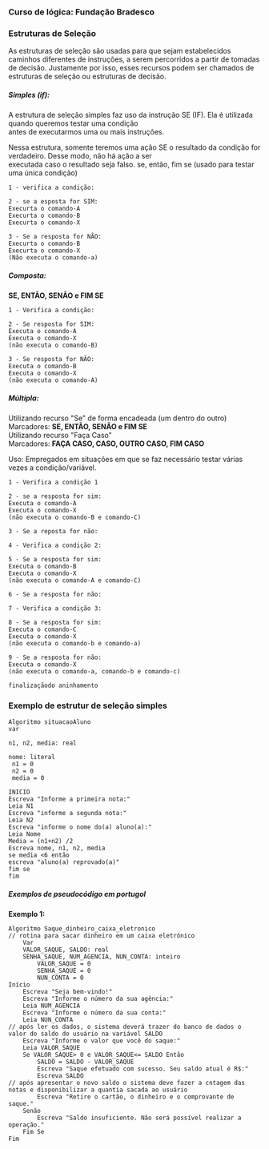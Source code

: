 <h3>Curso de lógica: Fundação Bradesco</h3>


<h3>Estruturas de Seleção</h3>

<p>
As estruturas de seleção são usadas para que sejam estabelecidos caminhos diferentes de instruções, a serem percorridos a partir de tomadas de decisão. Justamente por isso, esses recursos podem ser chamados de estruturas de seleção ou estruturas de decisão.
</p>

<h5>Simples (if):</h5> 
<p>
 A estrutura de seleção simples faz uso da instrução SE (IF). Ela é utilizada quando queremos testar uma condição<br> antes de executarmos uma ou mais instruções.

Nessa estrutura, somente teremos uma ação SE o resultado da condição for verdadeiro. Desse modo, não há ação a ser<br> executada caso o resultado seja falso.
 se, então, fim se (usado para testar uma única condição)</p>

```
1 - verifica a condição:

2 - se a esposta for SIM:
Execurta o comando-A
Execurta o comando-B
Execurta o comando-X

3 - Se a resposta for NÃO:
Execurta o comando-B
Execurta o comando-X
(Não executa o comando-a)
```

<h5>Composta:</h5>
<p><b>SE, ENTÃO, SENÃO e FIM SE</b></p>

```
1 - Verifica a condição:

2 - Se resposta for SIM:
Executa o comando-A
Executa o comando-X
(não executa o comando-B)

3 - Se resposta for NÃO:
Executa o comando-B
Executa o comando-X
(não executa o comando-A)
```


<h5>Múltipla:</h5>
<p>
Utilizando recurso "Se" de forma encadeada (um dentro do outro)<br>
Marcadores: <b>SE, ENTÃO, SENÃO e FIM SE</b>
 <br>
Utilizando recurso "Faça Caso"<br>
Marcadores: <b>FAÇA CASO, CASO, OUTRO CASO, FIM CASO</b>
</p>

<p>
 Uso: Empregados em situações em que se faz necessário testar várias vezes a condição/variável.
</p>

```
1 - Verifica a condição 1

2 - se a resposta for sim:
Executa o comando-A
Executa o comando-X
(não executa o comando-B e comando-C)

3 - Se a reposta for não:
 
4 - Verifica a condição 2:

5 - Se a resposta for sim:
Executa o comando-B
Executa o comando-X
(não executa o comando-A e comando-C)

6 - Se a resposta for não:

7 - Verifica a condição 3:

8 - Se a resposta for sim:
Executa o comando-C
Executa o comando-X
(não executa o comando-b e comando-a)

9 - Se a resposta for não:
Executa o comando-X
(não executa o comando-a, comando-b e comando-c)

finalizaçãodo aninhamento
```

<h3>Exemplo de estrutur de seleção simples</h3>

```
Algoritmo situacaoAluno
var

n1, n2, media: real

nome: literal
 n1 = 0
 n2 = 0
 media = 0

INICIO
Escreva "Informe a primeira nota:"
Leia N1
Escreva "informe a segunda nota:"
Leia N2
Escreva "informe o nome do(a) aluno(a):"
Leia Nome
Media = (n1+n2) /2
Escreva nome, n1, n2, media
se media <6 então
escreva "aluno(a) reprovado(a)"  
fim se
fim
```





<h5>Exemplos de pseudocódigo em portugol</h5>

<b>Exemplo 1:</b>

```
Algoritmo Saque_dinheiro_caixa_eletronico
// rotina para sacar dinheiro em um caixa eletrônico
    Var
    VALOR_SAQUE, SALDO: real
    SENHA_SAQUE, NUM_AGENCIA, NUN_CONTA: inteiro
        VALOR_SAQUE = 0
        SENHA_SAQUE = 0
        NUN_CONTA = 0
Início
    Escreva "Seja bem-vindo!"
    Escreva "Informe o número da sua agência:"
    Leia NUM_AGENCIA
    Escreva "Informe o número da sua conta:"
    Leia NUN_CONTA
// após ler os dados, o sistema deverá trazer do banco de dados o valor do saldo do usuário na variável SALDO
    Escreva "Informe o valor que você do saque:"
    Leia VALOR_SAQUE
    Se VALOR_SAQUE> 0 e VALOR_SAQUE<= SALDO Então
        SALDO = SALDO - VALOR_SAQUE
        Escreva "Saque efetuado com sucesso. Seu saldo atual é R$:"
        Escreva SALDO
// após apresentar o novo saldo o sistema deve fazer a cntagem das notas e disponibilizar a quantia sacada ao usuário
        Escreva "Retire o cartão, o dinheiro e o comprovante de saque."
    Senão
        Escreva "Saldo insuficiente. Não será possível realizar a operação."
    Fim Se
Fim
```



